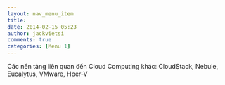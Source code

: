 ```yaml
---
layout: nav_menu_item
title: 
date: 2014-02-15 05:23
author: jackvietsi
comments: true
categories: [Menu 1]
---
```

Các nền tảng liên quan đến Cloud Computing khác: CloudStack, Nebule, Eucalytus, VMware, Hper-V
